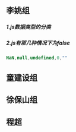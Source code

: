 ## 李姚组

##### 1.js数据类型的分类

##### 2.js有那几种情况下为false

~~~javascript
NaN,null,undefined,0,""
~~~

## 童建设组

## 徐保山组

## 程超